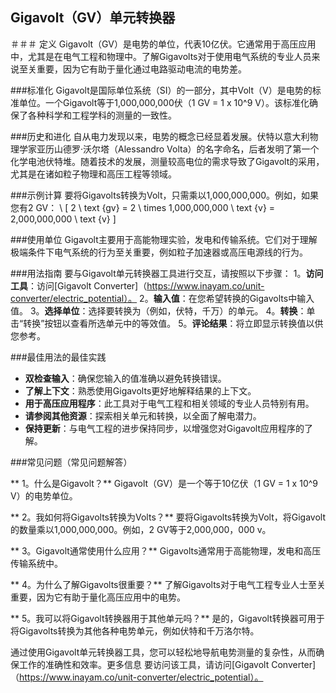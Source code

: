 ## Gigavolt（GV）单元转换器

＃＃＃ 定义
Gigavolt（GV）是电势的单位，代表10亿伏。它通常用于高压应用中，尤其是在电气工程和物理中。了解Gigavolts对于使用电气系统的专业人员来说至关重要，因为它有助于量化通过电路驱动电流的电势差。

###标准化
Gigavolt是国际单位系统（SI）的一部分，其中Volt（V）是电势的标准单位。一个Gigavolt等于1,000,000,000伏（1 GV = 1 x 10^9 V）。该标准化确保了各种科学和工程学科的测量的一致性。

###历史和进化
自从电力发现以来，电势的概念已经显着发展。伏特以意大利物理学家亚历山德罗·沃尔塔（Alessandro Volta）的名字命名，后者发明了第一个化学电池伏特堆。随着技术的发展，测量较高电位的需求导致了Gigavolt的采用，尤其是在诸如粒子物理和高压工程等领域。

###示例计算
要将Gigavolts转换为Volt，只需乘以1,000,000,000。例如，如果您有2 GV：
\ [
2 \ text {gv} = 2 \ times 1,000,000,000 \ text {v} = 2,000,000,000 \ text {v}
\]

###使用单位
Gigavolt主要用于高能物理实验，发电和传输系统。它们对于理解极端条件下电气系统的行为至关重要，例如粒子加速器或高压电源线的行为。

###用法指南
要与Gigavolt单元转换器工具进行交互，请按照以下步骤：
1。**访问工具**：访问[Gigavolt Converter]（https://www.inayam.co/unit-converter/electric_potential）。
2。**输入值**：在您希望转换的Gigavolts中输入值。
3。**选择单位**：选择要转换为（例如，伏特，千万）的单元。
4。**转换**：单击“转换”按钮以查看所选单元中的等效值。
5。**评论结果**：将立即显示转换值以供您参考。

###最佳用法的最佳实践
-  **双检查输入**：确保您输入的值准确以避免转换错误。
-  **了解上下文**：熟悉使用Gigavolts更好地解释结果的上下文。
-  **用于高压应用程序**：此工具对于电气工程和相关领域的专业人员特别有用。
-  **请参阅其他资源**：探索相关单元和转换，以全面了解电潜力。
-  **保持更新**：与电气工程的进步保持同步，以增强您对Gigavolt应用程序的了解。

###常见问题（常见问题解答）

** 1。什么是Gigavolt？**
Gigavolt（GV）是一个等于10亿伏（1 GV = 1 x 10^9 V）的电势单位。

** 2。我如何将Gigavolts转换为Volts？**
要将Gigavolts转换为Volt，将Gigavolt的数量乘以1,000,000,000。例如，2 GV等于2,000,000，000 v。

** 3。Gigavolt通常使用什么应用？**
Gigavolts通常用于高能物理，发电和高压传输系统中。

** 4。为什么了解Gigavolts很重要？**
了解Gigavolts对于电气工程专业人士至关重要，因为它有助于量化高压应用中的电势。

** 5。我可以将Gigavolt转换器用于其他单元吗？**
是的，Gigavolt转换器可用于将Gigavolts转换为其他各种电势单元，例如伏特和千万洛尔特。

通过使用Gigavolt单元转换器工具，您可以轻松地导航电势测量的复杂性，从而确保工作的准确性和效率。更多信息 要访问该工具，请访问[Gigavolt Converter]（https://www.inayam.co/unit-converter/electric_potential）。